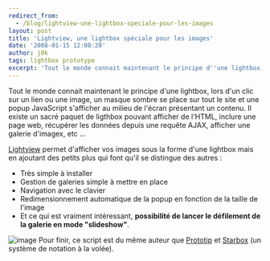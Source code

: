 ```yaml
---
redirect_from:
  - /blog/lightview-une-lightbox-speciale-pour-les-images
layout: post
title: 'Lightview, une lightbox spéciale pour les images'
date: '2008-01-15 12:08:20'
author: j0k
tags: lightbox prototype
excerpt: 'Tout le monde connait maintenant le principe d''une lightbox, lors d''un clic sur un lien ou une image, un masque sombre se place sur tout le site et une popup JavaScript s''afficher au milieu de l''écran présentant un contenu.   Il existe un sacré paquet de ligthbox pouvant afficher de l''HTML, inclure une page web, récupérer les données depuis une requête AJAX, afficher      ...'
---
```


Tout le monde connait maintenant le principe d'une lightbox, lors d'un clic sur un lien ou une image, un masque sombre se place sur tout le site et une popup JavaScript s'afficher au milieu de l'écran présentant un contenu.   Il existe un sacré paquet de ligthbox pouvant afficher de l'HTML, inclure une page web, récupérer les données depuis une requête AJAX, afficher une galerie d'imagex, etc ...

[Lightview](http://www.nickstakenburg.com/projects/lightview/) permet d'afficher vos images sous la forme d'une lightbox mais en ajoutant des petits plus qui font qu'il se distingue des autres :

 * Très simple à installer
 * Gestion de galeries simple à mettre en place
 * Navigation avec le clavier
 * Redimensionnement automatique de la popup en fonction de la taille de l'image
 * Et ce qui est vraiment intéressant, **possibilité de lancer le défilement de la galerie en mode "slideshow"**.

 ![image](http://kwout.com/cutout/a/bd/qs/2uk_bor_rou_efefef.jpg)
Pour finir, ce script est du même auteur que [Prototip](http://www.j0k3r.net/news-prototip-les-infobulles-tooltips-pour-prototype-js-1891.html) et [Starbox](http://www.nickstakenburg.com/projects/starbox) (un système de notation à la volée).
